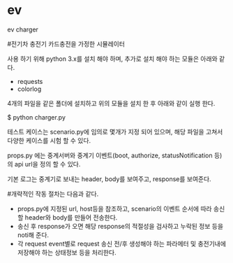 # ev
ev charger

#전기차 충전기 카드충전을 가정한 시뮬레이터

사용 하기 위해 python 3.x를 설치 해야 하며, 추가로 설치 해야 하는 모듈은 아래와 같다.
 - requests
 - colorlog

4개의 파일을 같은 폴더에 설치하고 위의 모듈을 설치 한 후 아래와 같이 실행 한다.

$ python charger.py

테스트 케이스는 scenario.py에 임의로 몇개가 지정 되어 있으며,
해당 파일을 고쳐서 다양한 케이스를 시험 할 수 있다.

props.py 에는 중계서버와 중계기 이벤트(boot, authorize, statusNotification 등)의 api url을 정의 할 수 있다.

기본 로그는 중계기로 보내는 header, body를 보여주고, response를 보여준다.

#개략적인 작동 절차는 다음과 같다.
 - props.py에 지정된 url, host등을 참조하고, scenario의 이벤트 순서에 따라 송신할 header와 body를 만들어 전송한다.
 - 송신 후 response가 오면 해당 response의 적절성을 검사하고 누락된 정보 등을 noti해 준다.
 - 각 request event별로 request 송신 전/후 생성해야 하는 파라메터 및 충전기내에 저장해야 하는 상태정보 등을 처리한다.
